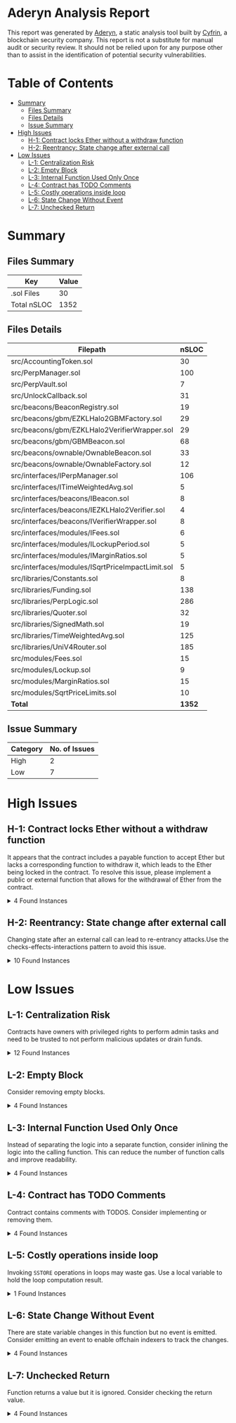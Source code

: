 # Aderyn Analysis Report

This report was generated by [Aderyn](https://github.com/Cyfrin/aderyn), a static analysis tool built by [Cyfrin](https://cyfrin.io), a blockchain security company. This report is not a substitute for manual audit or security review. It should not be relied upon for any purpose other than to assist in the identification of potential security vulnerabilities.
# Table of Contents

- [Summary](#summary)
  - [Files Summary](#files-summary)
  - [Files Details](#files-details)
  - [Issue Summary](#issue-summary)
- [High Issues](#high-issues)
  - [H-1: Contract locks Ether without a withdraw function](#h-1-contract-locks-ether-without-a-withdraw-function)
  - [H-2: Reentrancy: State change after external call](#h-2-reentrancy-state-change-after-external-call)
- [Low Issues](#low-issues)
  - [L-1: Centralization Risk](#l-1-centralization-risk)
  - [L-2: Empty Block](#l-2-empty-block)
  - [L-3: Internal Function Used Only Once](#l-3-internal-function-used-only-once)
  - [L-4: Contract has TODO Comments](#l-4-contract-has-todo-comments)
  - [L-5: Costly operations inside loop](#l-5-costly-operations-inside-loop)
  - [L-6: State Change Without Event](#l-6-state-change-without-event)
  - [L-7: Unchecked Return](#l-7-unchecked-return)


# Summary

## Files Summary

| Key | Value |
| --- | --- |
| .sol Files | 30 |
| Total nSLOC | 1352 |


## Files Details

| Filepath | nSLOC |
| --- | --- |
| src/AccountingToken.sol | 30 |
| src/PerpManager.sol | 100 |
| src/PerpVault.sol | 7 |
| src/UnlockCallback.sol | 31 |
| src/beacons/BeaconRegistry.sol | 19 |
| src/beacons/gbm/EZKLHalo2GBMFactory.sol | 29 |
| src/beacons/gbm/EZKLHalo2VerifierWrapper.sol | 29 |
| src/beacons/gbm/GBMBeacon.sol | 68 |
| src/beacons/ownable/OwnableBeacon.sol | 33 |
| src/beacons/ownable/OwnableFactory.sol | 12 |
| src/interfaces/IPerpManager.sol | 106 |
| src/interfaces/ITimeWeightedAvg.sol | 5 |
| src/interfaces/beacons/IBeacon.sol | 8 |
| src/interfaces/beacons/IEZKLHalo2Verifier.sol | 4 |
| src/interfaces/beacons/IVerifierWrapper.sol | 8 |
| src/interfaces/modules/IFees.sol | 6 |
| src/interfaces/modules/ILockupPeriod.sol | 5 |
| src/interfaces/modules/IMarginRatios.sol | 5 |
| src/interfaces/modules/ISqrtPriceImpactLimit.sol | 5 |
| src/libraries/Constants.sol | 8 |
| src/libraries/Funding.sol | 138 |
| src/libraries/PerpLogic.sol | 286 |
| src/libraries/Quoter.sol | 32 |
| src/libraries/SignedMath.sol | 19 |
| src/libraries/TimeWeightedAvg.sol | 125 |
| src/libraries/UniV4Router.sol | 185 |
| src/modules/Fees.sol | 15 |
| src/modules/Lockup.sol | 9 |
| src/modules/MarginRatios.sol | 15 |
| src/modules/SqrtPriceLimits.sol | 10 |
| **Total** | **1352** |


## Issue Summary

| Category | No. of Issues |
| --- | --- |
| High | 2 |
| Low | 7 |


# High Issues

## H-1: Contract locks Ether without a withdraw function

It appears that the contract includes a payable function to accept Ether but lacks a corresponding function to withdraw it, which leads to the Ether being locked in the contract. To resolve this issue, please implement a public or external function that allows for the withdrawal of Ether from the contract.

<details><summary>4 Found Instances</summary>


- Found in src/PerpManager.sol [Line: 21](src/PerpManager.sol#L21)

	```solidity
	contract PerpManager is IPerpManager, UnlockCallback, Ownable {
	```

- Found in src/beacons/BeaconRegistry.sol [Line: 9](src/beacons/BeaconRegistry.sol#L9)

	```solidity
	contract BeaconRegistry is Ownable {
	```

- Found in src/beacons/gbm/GBMBeacon.sol [Line: 16](src/beacons/gbm/GBMBeacon.sol#L16)

	```solidity
	contract GBMBeacon is IBeacon, ITimeWeightedAvg, Ownable {
	```

- Found in src/beacons/ownable/OwnableBeacon.sol [Line: 12](src/beacons/ownable/OwnableBeacon.sol#L12)

	```solidity
	contract OwnableBeacon is IBeacon, ITimeWeightedAvg, Ownable {
	```

</details>



## H-2: Reentrancy: State change after external call

Changing state after an external call can lead to re-entrancy attacks.Use the checks-effects-interactions pattern to avoid this issue.

<details><summary>10 Found Instances</summary>


- Found in src/AccountingToken.sol [Line: 38](src/AccountingToken.sol#L38)

	State is changed at: `isInitialized = true`
	```solidity
	        poolManager.sync(currency);
	```

- Found in src/AccountingToken.sol [Line: 44](src/AccountingToken.sol#L44)

	State is changed at: `isInitialized = true`
	```solidity
	        poolManager.mint(msg.sender, currency.toId(), amountToMint);
	```

- Found in src/AccountingToken.sol [Line: 47](src/AccountingToken.sol#L47)

	State is changed at: `isInitialized = true`
	```solidity
	        poolManager.settle();
	```

- Found in src/beacons/gbm/GBMBeacon.sol [Line: 124](src/beacons/gbm/GBMBeacon.sol#L124)

	State is changed at: `indexX96 = indexX96.fullMulDiv(factorWad, WAD)`
	```solidity
	        (bool success, uint256 measurementX96) = VERIFIER_WRAPPER.verify(proof, publicSignals);
	```

- Found in src/libraries/PerpLogic.sol [Line: 137](src/libraries/PerpLogic.sol#L137)

	State is changed at: `perpState.positions[posId] = pos`
	```solidity
	            pos.makerDetails = Mgr.MakerDetails({
	```

- Found in src/libraries/PerpLogic.sol [Line: 178](src/libraries/PerpLogic.sol#L178)

	State is changed at: `perpState.positions[posId] = pos`, `perpState.insurance += insuranceFeeAmt.toUint128()`, `perpState.takerOpenInterest += pos.entryPerpDelta.abs().toUint128()`
	```solidity
	            (uint24 creatorFee, uint24 insuranceFee, uint24 lpFee) = perpConfig.fees.fees(perpConfig);
	```

- Found in src/libraries/PerpLogic.sol [Line: 235](src/libraries/PerpLogic.sol#L235)

	State is changed at: `perpState.positions[posId] = pos`
	```solidity
	        (uint24 minRatio, uint24 maxRatio, uint24 liquidationRatio) = perpConfig.marginRatios.marginRatios(perpConfig, true);
	```

- Found in src/libraries/PerpLogic.sol [Line: 284](src/libraries/PerpLogic.sol#L284)

	State is changed at: `pos.liquidationMarginRatio = liquidationRatio`
	```solidity
	        (uint24 minRatio, uint24 maxRatio, uint24 liquidationRatio) = perpConfig.marginRatios.marginRatios(perpConfig, pos.makerDetails.liquidity > 0);
	```

- Found in src/libraries/PerpLogic.sol [Line: 407](src/libraries/PerpLogic.sol#L407)

	State is changed at: `delete perpState.positions[params.posId]`, `perpState.nextPosId++`, `perpState.positions[posId] = newPos`, `perpState.takerOpenInterest += netPerpDelta.abs().toUint128()`, `perpState.insurance -= badDebt.toUint128()`, `perpState.insurance = 0`, `perpState.badDebtGrowthX96 += badDebt.mulDiv(UINT_Q96, perpState.takerOpenInterest).toUint128()`
	```solidity
	        uint256 liquidationFeeAmt = notional.mulDiv(perpConfig.fees.liquidationFee(perpConfig), SCALE_1E6);
	```

- Found in src/libraries/PerpLogic.sol [Line: 441](src/libraries/PerpLogic.sol#L441)

	State is changed at: `delete perpState.positions[params.posId]`, `perpState.nextPosId++`, `perpState.positions[posId] = newPos`, `perpState.takerOpenInterest += netPerpDelta.abs().toUint128()`
	```solidity
	            (,,uint24 liquidationRatio) = perpConfig.marginRatios.marginRatios(perpConfig, isMaker);
	```

</details>



# Low Issues

## L-1: Centralization Risk

Contracts have owners with privileged rights to perform admin tasks and need to be trusted to not perform malicious updates or drain funds.

<details><summary>12 Found Instances</summary>


- Found in src/PerpManager.sol [Line: 21](src/PerpManager.sol#L21)

	```solidity
	contract PerpManager is IPerpManager, UnlockCallback, Ownable {
	```

- Found in src/PerpManager.sol [Line: 107](src/PerpManager.sol#L107)

	```solidity
	    function registerFeesModule(IFees feesModule) external onlyOwner {
	```

- Found in src/PerpManager.sol [Line: 111](src/PerpManager.sol#L111)

	```solidity
	    function registerMarginRatiosModule(IMarginRatios marginRatiosModule) external onlyOwner {
	```

- Found in src/PerpManager.sol [Line: 115](src/PerpManager.sol#L115)

	```solidity
	    function registerLockupPeriodModule(ILockupPeriod lockupPeriodModule) external onlyOwner {
	```

- Found in src/PerpManager.sol [Line: 119](src/PerpManager.sol#L119)

	```solidity
	    function registerSqrtPriceImpactLimitModule(ISqrtPriceImpactLimit sqrtPriceImpactLimitModule) external onlyOwner {
	```

- Found in src/beacons/BeaconRegistry.sol [Line: 9](src/beacons/BeaconRegistry.sol#L9)

	```solidity
	contract BeaconRegistry is Ownable {
	```

- Found in src/beacons/BeaconRegistry.sol [Line: 40](src/beacons/BeaconRegistry.sol#L40)

	```solidity
	    function registerBeacon(address beacon) external onlyOwner {
	```

- Found in src/beacons/BeaconRegistry.sol [Line: 48](src/beacons/BeaconRegistry.sol#L48)

	```solidity
	    function unregisterBeacon(address beacon) external onlyOwner {
	```

- Found in src/beacons/gbm/GBMBeacon.sol [Line: 16](src/beacons/gbm/GBMBeacon.sol#L16)

	```solidity
	contract GBMBeacon is IBeacon, ITimeWeightedAvg, Ownable {
	```

- Found in src/beacons/gbm/GBMBeacon.sol [Line: 117](src/beacons/gbm/GBMBeacon.sol#L117)

	```solidity
	    function updateData(bytes calldata proof, bytes calldata publicSignals) external onlyOwner {
	```

- Found in src/beacons/ownable/OwnableBeacon.sol [Line: 12](src/beacons/ownable/OwnableBeacon.sol#L12)

	```solidity
	contract OwnableBeacon is IBeacon, ITimeWeightedAvg, Ownable {
	```

- Found in src/beacons/ownable/OwnableBeacon.sol [Line: 50](src/beacons/ownable/OwnableBeacon.sol#L50)

	```solidity
	    function updateData(bytes calldata, bytes calldata encodedPublicSignals) external onlyOwner {
	```

</details>



## L-2: Empty Block

Consider removing empty blocks.

<details><summary>4 Found Instances</summary>


- Found in src/PerpManager.sol [Line: 107](src/PerpManager.sol#L107)

	```solidity
	    function registerFeesModule(IFees feesModule) external onlyOwner {
	```

- Found in src/PerpManager.sol [Line: 111](src/PerpManager.sol#L111)

	```solidity
	    function registerMarginRatiosModule(IMarginRatios marginRatiosModule) external onlyOwner {
	```

- Found in src/PerpManager.sol [Line: 115](src/PerpManager.sol#L115)

	```solidity
	    function registerLockupPeriodModule(ILockupPeriod lockupPeriodModule) external onlyOwner {
	```

- Found in src/PerpManager.sol [Line: 119](src/PerpManager.sol#L119)

	```solidity
	    function registerSqrtPriceImpactLimitModule(ISqrtPriceImpactLimit sqrtPriceImpactLimitModule) external onlyOwner {
	```

</details>



## L-3: Internal Function Used Only Once

Instead of separating the logic into a separate function, consider inlining the logic into the calling function. This can reduce the number of function calls and improve readability.

<details><summary>4 Found Instances</summary>


- Found in src/libraries/Funding.sol [Line: 132](src/libraries/Funding.sol#L132)

	```solidity
	    function crossTick(State storage state, int24 tickCrossed) internal {
	```

- Found in src/libraries/Funding.sol [Line: 198](src/libraries/Funding.sol#L198)

	```solidity
	    function cumlFundingRanges(State storage state, int24 lowerTick, int24 upperTick, int24 currentTick)
	```

- Found in src/libraries/Funding.sol [Line: 248](src/libraries/Funding.sol#L248)

	```solidity
	    function makerInventoryFunding(State storage state, Mgr.MakerDetails memory makerPos, int24 currentTick)
	```

- Found in src/libraries/UniV4Router.sol [Line: 329](src/libraries/UniV4Router.sol#L329)

	```solidity
	    function compress(int24 tick, int24 tickSpacing) internal pure returns (int24 compressed) {
	```

</details>



## L-4: Contract has TODO Comments

Contract contains comments with TODOS. Consider implementing or removing them.

<details><summary>4 Found Instances</summary>


- Found in src/PerpManager.sol [Line: 21](src/PerpManager.sol#L21)

	```solidity
	contract PerpManager is IPerpManager, UnlockCallback, Ownable {
	```

- Found in src/libraries/Funding.sol [Line: 21](src/libraries/Funding.sol#L21)

	```solidity
	library Funding {
	```

- Found in src/libraries/PerpLogic.sol [Line: 24](src/libraries/PerpLogic.sol#L24)

	```solidity
	library PerpLogic {
	```

- Found in src/libraries/UniV4Router.sol [Line: 17](src/libraries/UniV4Router.sol#L17)

	```solidity
	library UniV4Router {
	```

</details>



## L-5: Costly operations inside loop

Invoking `SSTORE` operations in loops may waste gas. Use a local variable to hold the loop computation result.

<details><summary>1 Found Instances</summary>


- Found in src/libraries/TimeWeightedAvg.sol [Line: 62](src/libraries/TimeWeightedAvg.sol#L62)

	```solidity
	        for (uint16 i = state.cardinalityCap; i < newCap; i++) {
	```

</details>



## L-6: State Change Without Event

There are state variable changes in this function but no event is emitted. Consider emitting an event to enable offchain indexers to track the changes.

<details><summary>4 Found Instances</summary>


- Found in src/AccountingToken.sol [Line: 30](src/AccountingToken.sol#L30)

	```solidity
	    function initialize(IPoolManager poolManager, uint256 amountToMint) external {
	```

- Found in src/PerpManager.sol [Line: 101](src/PerpManager.sol#L101)

	```solidity
	    function increaseCardinalityCap(PoolId perpId, uint16 cardinalityCap) external {
	```

- Found in src/beacons/gbm/GBMBeacon.sol [Line: 146](src/beacons/gbm/GBMBeacon.sol#L146)

	```solidity
	    function increaseCardinalityCap(uint16 newCap) external {
	```

- Found in src/beacons/ownable/OwnableBeacon.sol [Line: 57](src/beacons/ownable/OwnableBeacon.sol#L57)

	```solidity
	    function increaseCardinalityCap(uint16 newCap) external {
	```

</details>



## L-7: Unchecked Return

Function returns a value but it is ignored. Consider checking the return value.

<details><summary>4 Found Instances</summary>


- Found in src/AccountingToken.sol [Line: 47](src/AccountingToken.sol#L47)

	```solidity
	        poolManager.settle();
	```

- Found in src/libraries/PerpLogic.sol [Line: 227](src/libraries/PerpLogic.sol#L227)

	```solidity
	            poolManager.executeAction(Router.DONATE, abi.encode(Router.DonateConfig(perpConfig.key, lpFeeAmt)));
	```

- Found in src/libraries/PerpLogic.sol [Line: 291](src/libraries/PerpLogic.sol#L291)

	```solidity
	        perpState.updateFundingPerSecond(perpConfig.beacon, sqrtPriceX96);
	```

- Found in src/libraries/UniV4Router.sol [Line: 141](src/libraries/UniV4Router.sol#L141)

	```solidity
	        poolManager.initialize(poolKey, params.startingSqrtPriceX96);
	```

</details>



